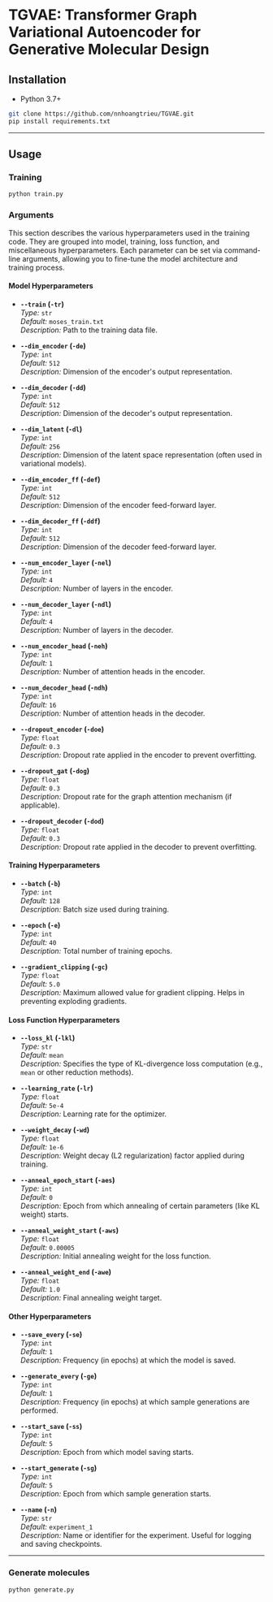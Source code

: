 # TGVAE: Transformer Graph Variational Autoencoder for Generative Molecular Design 

## Installation 
- Python 3.7+

```bash
git clone https://github.com/nnhoangtrieu/TGVAE.git
pip install requirements.txt
```

--- 
## Usage 

### Training 
```bash
python train.py 
```
### Arguments
This section describes the various hyperparameters used in the training code. They are grouped into model, training, loss function, and miscellaneous hyperparameters. Each parameter can be set via command-line arguments, allowing you to fine-tune the model architecture and training process.

#### Model Hyperparameters

- **`--train` (`-tr`)**  
  *Type:* `str`  
  *Default:* `moses_train.txt`  
  *Description:* Path to the training data file.

- **`--dim_encoder` (`-de`)**  
  *Type:* `int`  
  *Default:* `512`  
  *Description:* Dimension of the encoder's output representation.

- **`--dim_decoder` (`-dd`)**  
  *Type:* `int`  
  *Default:* `512`  
  *Description:* Dimension of the decoder's output representation.

- **`--dim_latent` (`-dl`)**  
  *Type:* `int`  
  *Default:* `256`  
  *Description:* Dimension of the latent space representation (often used in variational models).

- **`--dim_encoder_ff` (`-def`)**  
  *Type:* `int`  
  *Default:* `512`  
  *Description:* Dimension of the encoder feed-forward layer.

- **`--dim_decoder_ff` (`-ddf`)**  
  *Type:* `int`  
  *Default:* `512`  
  *Description:* Dimension of the decoder feed-forward layer.

- **`--num_encoder_layer` (`-nel`)**  
  *Type:* `int`  
  *Default:* `4`  
  *Description:* Number of layers in the encoder.

- **`--num_decoder_layer` (`-ndl`)**  
  *Type:* `int`  
  *Default:* `4`  
  *Description:* Number of layers in the decoder.

- **`--num_encoder_head` (`-neh`)**  
  *Type:* `int`  
  *Default:* `1`  
  *Description:* Number of attention heads in the encoder.

- **`--num_decoder_head` (`-ndh`)**  
  *Type:* `int`  
  *Default:* `16`  
  *Description:* Number of attention heads in the decoder.

- **`--dropout_encoder` (`-doe`)**  
  *Type:* `float`  
  *Default:* `0.3`  
  *Description:* Dropout rate applied in the encoder to prevent overfitting.

- **`--dropout_gat` (`-dog`)**  
  *Type:* `float`  
  *Default:* `0.3`  
  *Description:* Dropout rate for the graph attention mechanism (if applicable).

- **`--dropout_decoder` (`-dod`)**  
  *Type:* `float`  
  *Default:* `0.3`  
  *Description:* Dropout rate applied in the decoder to prevent overfitting.

#### Training Hyperparameters

- **`--batch` (`-b`)**  
  *Type:* `int`  
  *Default:* `128`  
  *Description:* Batch size used during training.

- **`--epoch` (`-e`)**  
  *Type:* `int`  
  *Default:* `40`  
  *Description:* Total number of training epochs.

- **`--gradient_clipping` (`-gc`)**  
  *Type:* `float`  
  *Default:* `5.0`  
  *Description:* Maximum allowed value for gradient clipping. Helps in preventing exploding gradients.

#### Loss Function Hyperparameters

- **`--loss_kl` (`-lkl`)**  
  *Type:* `str`  
  *Default:* `mean`  
  *Description:* Specifies the type of KL-divergence loss computation (e.g., `mean` or other reduction methods).

- **`--learning_rate` (`-lr`)**  
  *Type:* `float`  
  *Default:* `5e-4`  
  *Description:* Learning rate for the optimizer.

- **`--weight_decay` (`-wd`)**  
  *Type:* `float`  
  *Default:* `1e-6`  
  *Description:* Weight decay (L2 regularization) factor applied during training.

- **`--anneal_epoch_start` (`-aes`)**  
  *Type:* `int`  
  *Default:* `0`  
  *Description:* Epoch from which annealing of certain parameters (like KL weight) starts.

- **`--anneal_weight_start` (`-aws`)**  
  *Type:* `float`  
  *Default:* `0.00005`  
  *Description:* Initial annealing weight for the loss function.

- **`--anneal_weight_end` (`-awe`)**  
  *Type:* `float`  
  *Default:* `1.0`  
  *Description:* Final annealing weight target.

#### Other Hyperparameters

- **`--save_every` (`-se`)**  
  *Type:* `int`  
  *Default:* `1`  
  *Description:* Frequency (in epochs) at which the model is saved.

- **`--generate_every` (`-ge`)**  
  *Type:* `int`  
  *Default:* `1`  
  *Description:* Frequency (in epochs) at which sample generations are performed.

- **`--start_save` (`-ss`)**  
  *Type:* `int`  
  *Default:* `5`  
  *Description:* Epoch from which model saving starts.

- **`--start_generate` (`-sg`)**  
  *Type:* `int`  
  *Default:* `5`  
  *Description:* Epoch from which sample generation starts.

- **`--name` (`-n`)**  
  *Type:* `str`  
  *Default:* `experiment_1`  
  *Description:* Name or identifier for the experiment. Useful for logging and saving checkpoints.

---


### Generate molecules
```bash
python generate.py 
```